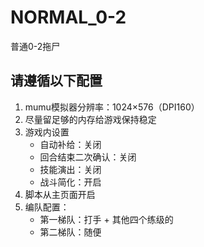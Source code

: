 # NORMAL_0-2

普通0-2拖尸

## 请遵循以下配置

1. mumu模拟器分辨率：1024×576（DPI160）
2. 尽量留足够的内存给游戏保持稳定
3. 游戏内设置
	- 自动补给：关闭
	- 回合结束二次确认：关闭
	- 技能演出：关闭
	- 战斗简化：开启
4. 脚本从主页面开启
5. 编队配置：
	- 第一梯队：打手 + 其他四个练级的
	- 第二梯队：随便